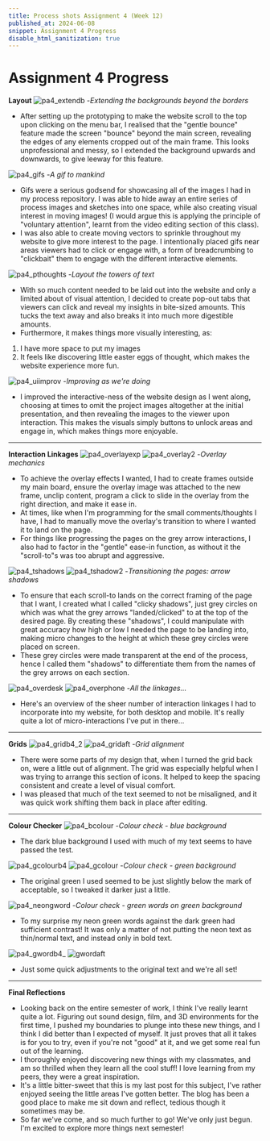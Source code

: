 ```yaml
---
title: Process shots Assignment 4 (Week 12)
published_at: 2024-06-08
snippet: Assignment 4 Progress
disable_html_sanitization: true
---
```

# **Assignment 4 Progress**
**Layout**
![pa4_extendb](/process_a4/pa4_extendb.jpg)
-*Extending the backgrounds beyond the borders*
- After setting up the prototyping to make the website scroll to the top upon clicking on the menu bar, I realised that the "gentle bounce" feature made the screen "bounce" beyond the main screen, revealing the edges of any elements cropped out of the main frame. This looks unprofessional and messy, so I extended the background upwards and downwards, to give leeway for this feature.

![pa4_gifs](/process_a4/pa4_gifs.png)
-*A gif to mankind*
- Gifs were a serious godsend for showcasing all of the images I had in my process repository. I was able to hide away an entire series of process images and sketches into one space, while also creating visual interest in moving images! (I would argue this is applying the principle of "voluntary attention", learnt from the video editing section of this class). 
- I was also able to create moving vectors to sprinkle throughout my website to give more interest to the page. I intentionally placed gifs near areas viewers had to click or engage with, a form of breadcrumbing to "clickbait" them to engage with the different interactive elements.

![pa4_pthoughts](/process_a4/pa4_pthoughts.jpg)
-*Layout the towers of text*
- With so much content needed to be laid out into the website and only a limited about of visual attention, I decided to create pop-out tabs that viewers can click and reveal my insights in bite-sized amounts. This tucks the text away and also breaks it into much more digestible amounts.
- Furthermore, it makes things more visually interesting, as:
1. I have more space to put my images
2. It feels like discovering little easter eggs of thought, which makes the website experience more fun.

![pa4_uiimprov](/process_a4/pa4_uiimprov.jpg)
-*Improving as we're doing*
- I improved the interactive-ness of the website design as I went along, choosing at times to omit the project images altogether at the initial presentation, and then revealing the images to the viewer upon interaction. This makes the visuals simply buttons to unlock areas and engage in, which makes things more enjoyable.
__________
**Interaction Linkages**
![pa4_overlayexp](/process_a4/pa4_overlayexp.jpg)
![pa4_overlay2](/process_a4/pa4_overlay2.jpg)
-*Overlay mechanics*
- To achieve the overlay effects I wanted, I had to create frames outside my main board, ensure the overlay image was attached to the new frame, unclip content, program a click to slide in the overlay from the right direction, and make it ease in. 
- At times, like when I'm programming for the small comments/thoughts I have, I had to manually move the overlay's transition to where I wanted it to land on the page.
- For things like progressing the pages on the grey arrow interactions, I also had to factor in the "gentle" ease-in function, as without it the "scroll-to"s was too abrupt and aggressive.

![pa4_tshadows](/process_a4/pa4_tshadows.jpg)
![pa4_tshadow2](/process_a4/pa4_tshadow2.jpg)
-*Transitioning the pages: arrow shadows*
- To ensure that each scroll-to lands on the correct framing of the page that I want, I created what I called "clicky shadows", just grey circles on which was what the grey arrows "landed/clicked" to at the top of the desired page. By creating these "shadows", I could manipulate with great accuracy how high or low I needed the page to be landing into, making micro changes to the height at which these grey circles were placed on screen. 
- These grey circles were made transparent at the end of the process, hence I called them "shadows" to differentiate them from the names of the grey arrows on each section.

![pa4_overdesk](/process_a4/pa4_overdesk.jpg)
![pa4_overphone](/process_a4/pa4_overphone.jpg)
-*All the linkages...*
- Here's an overview of the sheer number of interaction linkages I had to incorporate into my website, for both desktop and mobile. It's really quite a lot of micro-interactions I've put in there...
__________

**Grids**
![pa4_gridb4_2](/process_a4/pa4_gridb4_2.jpg)
![pa4_gridaft](/process_a4/pa4_gridaft.jpg)
-*Grid alignment*
- There were some parts of my design that, when I turned the grid back on, were a little out of alignment. The grid was especially helpful when I was trying to arrange this section of icons. It helped to keep the spacing consistent and create a level of visual comfort.
- I was pleased that much of the text seemed to not be misaligned, and it was quick work shifting them back in place after editing.
__________

**Colour Checker**
![pa4_bcolour](/process_a4/pa4_bcolour.jpg)
-*Colour check - blue background*
- The dark blue background I used with much of my text seems to have passed the test.


![pa4_gcolourb4](/process_a4/pa4_gcolourb4.jpg)
![pa4_gcolour](/process_a4/pa4_gcolour.jpg)
-*Colour check - green background*
- The original green I used seemed to be just slightly below the mark of acceptable, so I tweaked it darker just a little.


![pa4_neongword](/process_a4/pa4_neongword.jpg)
-*Colour check - green words on green background*
- To my surprise my neon green words against the dark green had sufficient contrast! It was only a matter of not putting the neon text as thin/normal text, and instead only in bold text.

![pa4_gwordb4_](/process_a4/pa4_gwordb4_.jpg)
![gwordaft](/process_a4/pa4_gwordaft.jpg)
- Just some quick adjustments to the original text and we're all set!
_______

**Final Reflections**
- Looking back on the entire semester of work, I think I've really learnt quite a lot. Figuring out sound design, film, and 3D environments for the first time, I pushed my boundaries to plunge into these new things, and I think I did better than I expected of myself. It just proves that all it takes is for you to try, even if you're not "good" at it, and we get some real fun out of the learning. 
- I thoroughly enjoyed discovering new things with my classmates, and am so thrilled when they learn all the cool stuff! I love learning from my peers, they were a great inspiration.
- It's a little bitter-sweet that this is my last post for this subject, I've rather enjoyed seeing the little areas I've gotten better. The blog has been a good place to make me sit down and reflect, tedious though it sometimes may be.
- So far we've come, and so much further to go! We've only just begun. I'm excited to explore more things next semester!